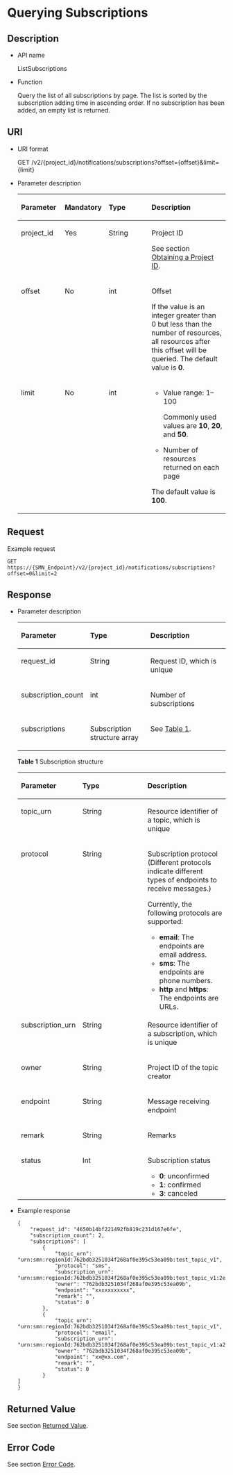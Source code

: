 # Querying Subscriptions<a name="smn_api_52001"></a>

## Description<a name="section61847473"></a>

-   API name

    ListSubscriptions


-   Function

    Query the list of all subscriptions by page. The list is sorted by the subscription adding time in ascending order. If no subscription has been added, an empty list is returned.


## URI<a name="section19756352"></a>

-   URI format

    GET /v2/\{project\_id\}/notifications/subscriptions?offset=\{offset\}&limit=\{limit\}

-   Parameter description

    <a name="table47542785"></a>
    <table><thead align="left"><tr id="row44806966"><th class="cellrowborder" valign="top" width="21.002100210021002%" id="mcps1.1.5.1.1"><p id="p5485596"><a name="p5485596"></a><a name="p5485596"></a><strong id="b842352706191030"><a name="b842352706191030"></a><a name="b842352706191030"></a>Parameter</strong></p>
    </th>
    <th class="cellrowborder" valign="top" width="20.022002200220022%" id="mcps1.1.5.1.2"><p id="p41680131"><a name="p41680131"></a><a name="p41680131"></a><strong id="b593421527191713"><a name="b593421527191713"></a><a name="b593421527191713"></a>Mandatory</strong></p>
    </th>
    <th class="cellrowborder" valign="top" width="21.002100210021002%" id="mcps1.1.5.1.3"><p id="p20647442"><a name="p20647442"></a><a name="p20647442"></a><strong id="b84235270619112"><a name="b84235270619112"></a><a name="b84235270619112"></a>Type</strong></p>
    </th>
    <th class="cellrowborder" valign="top" width="37.973797379737974%" id="mcps1.1.5.1.4"><p id="p61830130"><a name="p61830130"></a><a name="p61830130"></a><strong id="b84235270619115"><a name="b84235270619115"></a><a name="b84235270619115"></a>Description</strong></p>
    </th>
    </tr>
    </thead>
    <tbody><tr id="row61513540"><td class="cellrowborder" valign="top" width="21.002100210021002%" headers="mcps1.1.5.1.1 "><p id="p16540805"><a name="p16540805"></a><a name="p16540805"></a>project_id</p>
    </td>
    <td class="cellrowborder" valign="top" width="20.022002200220022%" headers="mcps1.1.5.1.2 "><p id="p64736823"><a name="p64736823"></a><a name="p64736823"></a>Yes</p>
    </td>
    <td class="cellrowborder" valign="top" width="21.002100210021002%" headers="mcps1.1.5.1.3 "><p id="p9191297"><a name="p9191297"></a><a name="p9191297"></a>String</p>
    </td>
    <td class="cellrowborder" valign="top" width="37.973797379737974%" headers="mcps1.1.5.1.4 "><p id="p5734644015513"><a name="p5734644015513"></a><a name="p5734644015513"></a>Project ID</p>
    <p id="p6297612"><a name="p6297612"></a><a name="p6297612"></a>See section <a href="obtaining-a-project-id.md">Obtaining a Project ID</a>.</p>
    </td>
    </tr>
    <tr id="row27556864"><td class="cellrowborder" valign="top" width="21.002100210021002%" headers="mcps1.1.5.1.1 "><p id="p17513507"><a name="p17513507"></a><a name="p17513507"></a>offset</p>
    </td>
    <td class="cellrowborder" valign="top" width="20.022002200220022%" headers="mcps1.1.5.1.2 "><p id="p4777719172219"><a name="p4777719172219"></a><a name="p4777719172219"></a>No</p>
    </td>
    <td class="cellrowborder" valign="top" width="21.002100210021002%" headers="mcps1.1.5.1.3 "><p id="p15748167"><a name="p15748167"></a><a name="p15748167"></a>int</p>
    </td>
    <td class="cellrowborder" valign="top" width="37.973797379737974%" headers="mcps1.1.5.1.4 "><p id="p146581828102110"><a name="p146581828102110"></a><a name="p146581828102110"></a>Offset</p>
    <p id="p21821344207"><a name="p21821344207"></a><a name="p21821344207"></a>If the value is an integer greater than 0 but less than the number of resources, all resources after this offset will be queried. The default value is <strong id="b152461342124410"><a name="b152461342124410"></a><a name="b152461342124410"></a>0</strong>.</p>
    </td>
    </tr>
    <tr id="row53117702"><td class="cellrowborder" valign="top" width="21.002100210021002%" headers="mcps1.1.5.1.1 "><p id="p7566645"><a name="p7566645"></a><a name="p7566645"></a>limit</p>
    </td>
    <td class="cellrowborder" valign="top" width="20.022002200220022%" headers="mcps1.1.5.1.2 "><p id="p12416120172223"><a name="p12416120172223"></a><a name="p12416120172223"></a>No</p>
    </td>
    <td class="cellrowborder" valign="top" width="21.002100210021002%" headers="mcps1.1.5.1.3 "><p id="p51313205"><a name="p51313205"></a><a name="p51313205"></a>int</p>
    </td>
    <td class="cellrowborder" valign="top" width="37.973797379737974%" headers="mcps1.1.5.1.4 "><a name="ul38160342182720"></a><a name="ul38160342182720"></a><ul id="ul38160342182720"><li>Value range: 1–100<p id="p3980022182720"><a name="p3980022182720"></a><a name="p3980022182720"></a>Commonly used values are <strong id="b17124217134617"><a name="b17124217134617"></a><a name="b17124217134617"></a>10</strong>, <strong id="b169771314154610"><a name="b169771314154610"></a><a name="b169771314154610"></a>20</strong>, and <strong id="b78111511194612"><a name="b78111511194612"></a><a name="b78111511194612"></a>50</strong>.</p>
    </li><li>Number of resources returned on each page</li></ul>
    <p id="p5184153012911"><a name="p5184153012911"></a><a name="p5184153012911"></a>The default value is <strong id="b109171820114612"><a name="b109171820114612"></a><a name="b109171820114612"></a>100</strong>.</p>
    </td>
    </tr>
    </tbody>
    </table>


## Request<a name="section43589445"></a>

Example request

```
GET https://{SMN_Endpoint}/v2/{project_id}/notifications/subscriptions?offset=0&limit=2
```

## Response<a name="section56760689"></a>

-   Parameter description

    <a name="table8539194"></a>
    <table><thead align="left"><tr id="row46855021"><th class="cellrowborder" valign="top" width="29.95299529952995%" id="mcps1.1.4.1.1"><p id="p37160390"><a name="p37160390"></a><a name="p37160390"></a><strong id="b842352706191030_1"><a name="b842352706191030_1"></a><a name="b842352706191030_1"></a>Parameter</strong></p>
    </th>
    <th class="cellrowborder" valign="top" width="29.95299529952995%" id="mcps1.1.4.1.2"><p id="p57201619"><a name="p57201619"></a><a name="p57201619"></a><strong id="b84235270619112_1"><a name="b84235270619112_1"></a><a name="b84235270619112_1"></a>Type</strong></p>
    </th>
    <th class="cellrowborder" valign="top" width="40.09400940094009%" id="mcps1.1.4.1.3"><p id="p2819581"><a name="p2819581"></a><a name="p2819581"></a><strong id="b84235270619115_1"><a name="b84235270619115_1"></a><a name="b84235270619115_1"></a>Description</strong></p>
    </th>
    </tr>
    </thead>
    <tbody><tr id="row44335814"><td class="cellrowborder" valign="top" width="29.95299529952995%" headers="mcps1.1.4.1.1 "><p id="p34431157"><a name="p34431157"></a><a name="p34431157"></a>request_id</p>
    </td>
    <td class="cellrowborder" valign="top" width="29.95299529952995%" headers="mcps1.1.4.1.2 "><p id="p37460321"><a name="p37460321"></a><a name="p37460321"></a>String</p>
    </td>
    <td class="cellrowborder" valign="top" width="40.09400940094009%" headers="mcps1.1.4.1.3 "><p id="p14387121"><a name="p14387121"></a><a name="p14387121"></a>Request ID, which is unique</p>
    </td>
    </tr>
    <tr id="row19228540"><td class="cellrowborder" valign="top" width="29.95299529952995%" headers="mcps1.1.4.1.1 "><p id="p14007894"><a name="p14007894"></a><a name="p14007894"></a>subscription_count</p>
    </td>
    <td class="cellrowborder" valign="top" width="29.95299529952995%" headers="mcps1.1.4.1.2 "><p id="p60897649"><a name="p60897649"></a><a name="p60897649"></a>int</p>
    </td>
    <td class="cellrowborder" valign="top" width="40.09400940094009%" headers="mcps1.1.4.1.3 "><p id="p33762549"><a name="p33762549"></a><a name="p33762549"></a>Number of subscriptions</p>
    </td>
    </tr>
    <tr id="row51054032"><td class="cellrowborder" valign="top" width="29.95299529952995%" headers="mcps1.1.4.1.1 "><p id="p41735936"><a name="p41735936"></a><a name="p41735936"></a>subscriptions</p>
    </td>
    <td class="cellrowborder" valign="top" width="29.95299529952995%" headers="mcps1.1.4.1.2 "><p id="p898341316566"><a name="p898341316566"></a><a name="p898341316566"></a>Subscription structure array</p>
    </td>
    <td class="cellrowborder" valign="top" width="40.09400940094009%" headers="mcps1.1.4.1.3 "><p id="p25312629"><a name="p25312629"></a><a name="p25312629"></a>See <a href="#table43425256195712">Table 1</a>.</p>
    </td>
    </tr>
    </tbody>
    </table>

    **Table  1**  Subscription structure

    <a name="table43425256195712"></a>
    <table><thead align="left"><tr id="row57429145195712"><th class="cellrowborder" valign="top" width="28.6971302869713%" id="mcps1.2.4.1.1"><p id="p21249193195712"><a name="p21249193195712"></a><a name="p21249193195712"></a><strong id="b18916324810"><a name="b18916324810"></a><a name="b18916324810"></a>Parameter</strong></p>
    </th>
    <th class="cellrowborder" valign="top" width="31.786821317868213%" id="mcps1.2.4.1.2"><p id="p43463090195712"><a name="p43463090195712"></a><a name="p43463090195712"></a><strong id="b84235270619112_2"><a name="b84235270619112_2"></a><a name="b84235270619112_2"></a>Type</strong></p>
    </th>
    <th class="cellrowborder" valign="top" width="39.51604839516049%" id="mcps1.2.4.1.3"><p id="p30849371195712"><a name="p30849371195712"></a><a name="p30849371195712"></a><strong id="b11761269480"><a name="b11761269480"></a><a name="b11761269480"></a>Description</strong></p>
    </th>
    </tr>
    </thead>
    <tbody><tr id="row2389422195712"><td class="cellrowborder" valign="top" width="28.6971302869713%" headers="mcps1.2.4.1.1 "><p id="p59325480195712"><a name="p59325480195712"></a><a name="p59325480195712"></a>topic_urn</p>
    </td>
    <td class="cellrowborder" valign="top" width="31.786821317868213%" headers="mcps1.2.4.1.2 "><p id="p40634595195712"><a name="p40634595195712"></a><a name="p40634595195712"></a>String</p>
    </td>
    <td class="cellrowborder" valign="top" width="39.51604839516049%" headers="mcps1.2.4.1.3 "><p id="p3067911195712"><a name="p3067911195712"></a><a name="p3067911195712"></a>Resource identifier of a topic, which is unique</p>
    </td>
    </tr>
    <tr id="row21914642195712"><td class="cellrowborder" valign="top" width="28.6971302869713%" headers="mcps1.2.4.1.1 "><p id="p30255586195712"><a name="p30255586195712"></a><a name="p30255586195712"></a>protocol</p>
    </td>
    <td class="cellrowborder" valign="top" width="31.786821317868213%" headers="mcps1.2.4.1.2 "><p id="p34783382195712"><a name="p34783382195712"></a><a name="p34783382195712"></a>String</p>
    </td>
    <td class="cellrowborder" valign="top" width="39.51604839516049%" headers="mcps1.2.4.1.3 "><p id="p65990551195712"><a name="p65990551195712"></a><a name="p65990551195712"></a>Subscription protocol (Different protocols indicate different types of endpoints to receive messages.)</p>
    <p id="p15571735514"><a name="p15571735514"></a><a name="p15571735514"></a>Currently, the following protocols are supported:</p>
    <a name="ul1715273514576"></a><a name="ul1715273514576"></a><ul id="ul1715273514576"><li><strong id="b65901133114410"><a name="b65901133114410"></a><a name="b65901133114410"></a>email</strong>: The endpoints are email address.</li><li><strong id="b99571741008"><a name="b99571741008"></a><a name="b99571741008"></a>sms</strong>: The endpoints are phone numbers.</li><li><strong id="b1099011287223"><a name="b1099011287223"></a><a name="b1099011287223"></a>http</strong> and <strong id="b577715331224"><a name="b577715331224"></a><a name="b577715331224"></a>https</strong>: The endpoints are URLs.</li></ul>
    </td>
    </tr>
    <tr id="row57165101195712"><td class="cellrowborder" valign="top" width="28.6971302869713%" headers="mcps1.2.4.1.1 "><p id="p66970508195712"><a name="p66970508195712"></a><a name="p66970508195712"></a>subscription_urn</p>
    </td>
    <td class="cellrowborder" valign="top" width="31.786821317868213%" headers="mcps1.2.4.1.2 "><p id="p55902100195712"><a name="p55902100195712"></a><a name="p55902100195712"></a>String</p>
    </td>
    <td class="cellrowborder" valign="top" width="39.51604839516049%" headers="mcps1.2.4.1.3 "><p id="p31776236195712"><a name="p31776236195712"></a><a name="p31776236195712"></a>Resource identifier of a subscription, which is unique</p>
    </td>
    </tr>
    <tr id="row12318113195712"><td class="cellrowborder" valign="top" width="28.6971302869713%" headers="mcps1.2.4.1.1 "><p id="p58243097195712"><a name="p58243097195712"></a><a name="p58243097195712"></a>owner</p>
    </td>
    <td class="cellrowborder" valign="top" width="31.786821317868213%" headers="mcps1.2.4.1.2 "><p id="p20070430195712"><a name="p20070430195712"></a><a name="p20070430195712"></a>String</p>
    </td>
    <td class="cellrowborder" valign="top" width="39.51604839516049%" headers="mcps1.2.4.1.3 "><p id="p15092119195712"><a name="p15092119195712"></a><a name="p15092119195712"></a>Project ID of the topic creator</p>
    </td>
    </tr>
    <tr id="row63410262195712"><td class="cellrowborder" valign="top" width="28.6971302869713%" headers="mcps1.2.4.1.1 "><p id="p35957569195712"><a name="p35957569195712"></a><a name="p35957569195712"></a>endpoint</p>
    </td>
    <td class="cellrowborder" valign="top" width="31.786821317868213%" headers="mcps1.2.4.1.2 "><p id="p26881981195712"><a name="p26881981195712"></a><a name="p26881981195712"></a>String</p>
    </td>
    <td class="cellrowborder" valign="top" width="39.51604839516049%" headers="mcps1.2.4.1.3 "><p id="p29956849195712"><a name="p29956849195712"></a><a name="p29956849195712"></a>Message receiving endpoint</p>
    </td>
    </tr>
    <tr id="row28162748195712"><td class="cellrowborder" valign="top" width="28.6971302869713%" headers="mcps1.2.4.1.1 "><p id="p66590149195712"><a name="p66590149195712"></a><a name="p66590149195712"></a>remark</p>
    </td>
    <td class="cellrowborder" valign="top" width="31.786821317868213%" headers="mcps1.2.4.1.2 "><p id="p25092994195712"><a name="p25092994195712"></a><a name="p25092994195712"></a>String</p>
    </td>
    <td class="cellrowborder" valign="top" width="39.51604839516049%" headers="mcps1.2.4.1.3 "><p id="p19266652195712"><a name="p19266652195712"></a><a name="p19266652195712"></a>Remarks</p>
    </td>
    </tr>
    <tr id="row19637006195712"><td class="cellrowborder" valign="top" width="28.6971302869713%" headers="mcps1.2.4.1.1 "><p id="p47093678195712"><a name="p47093678195712"></a><a name="p47093678195712"></a>status</p>
    </td>
    <td class="cellrowborder" valign="top" width="31.786821317868213%" headers="mcps1.2.4.1.2 "><p id="p56491591195712"><a name="p56491591195712"></a><a name="p56491591195712"></a>Int</p>
    </td>
    <td class="cellrowborder" valign="top" width="39.51604839516049%" headers="mcps1.2.4.1.3 "><p id="p12416128195712"><a name="p12416128195712"></a><a name="p12416128195712"></a>Subscription status</p>
    <a name="ul1357151620117"></a><a name="ul1357151620117"></a><ul id="ul1357151620117"><li><strong id="b1964943612113"><a name="b1964943612113"></a><a name="b1964943612113"></a>0</strong>: unconfirmed</li><li><strong id="b1944317489116"><a name="b1944317489116"></a><a name="b1944317489116"></a>1</strong>: confirmed</li><li><strong id="b15634230216"><a name="b15634230216"></a><a name="b15634230216"></a>3</strong>: canceled</li></ul>
    </td>
    </tr>
    </tbody>
    </table>

-   Example response

    ```
    {
        "request_id": "4650b14bf221492fb819c231d167e6fe", 
        "subscription_count": 2, 
        "subscriptions": [
            {
                "topic_urn": "urn:smn:regionId:762bdb3251034f268af0e395c53ea09b:test_topic_v1", 
                "protocol": "sms", 
                "subscription_urn": "urn:smn:regionId:762bdb3251034f268af0e395c53ea09b:test_topic_v1:2e778e84408e44058e6cbc6d3c377837", 
                "owner": "762bdb3251034f268af0e395c53ea09b", 
                "endpoint": "xxxxxxxxxxx", 
                "remark": "", 
                "status": 0
            }, 
            {
                "topic_urn": "urn:smn:regionId:762bdb3251034f268af0e395c53ea09b:test_topic_v1", 
                "protocol": "email", 
                "subscription_urn": "urn:smn:regionId:762bdb3251034f268af0e395c53ea09b:test_topic_v1:a2d52a9f5c3b47f48c3fafb177a58796", 
                "owner": "762bdb3251034f268af0e395c53ea09b", 
                "endpoint": "xx@xx.com", 
                "remark": "", 
                "status": 0
            }
    ] 
    }
    ```


## Returned Value<a name="section41084157"></a>

See section  [Returned Value](returned-value.md).

## Error Code<a name="section73211020122511"></a>

See section  [Error Code](error-code.md).

